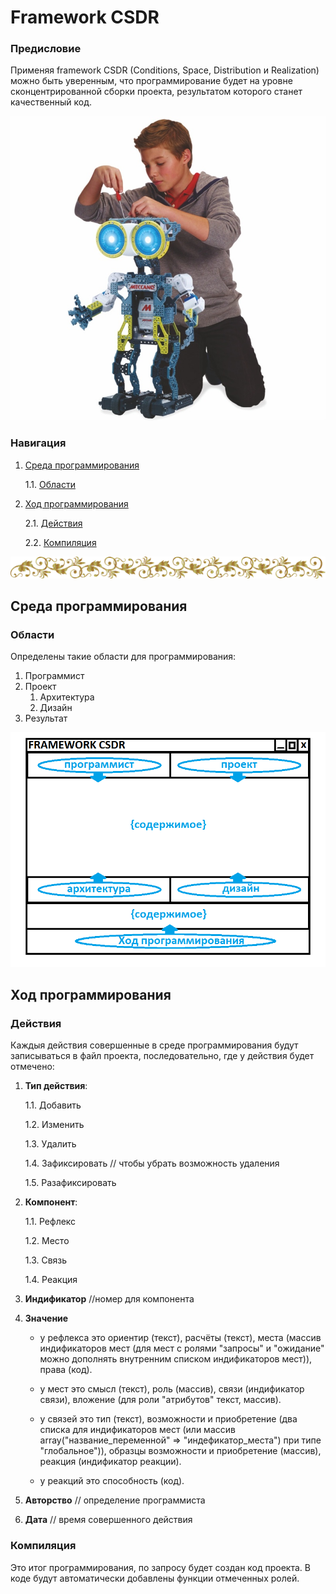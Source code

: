 # Framework CSDR

<h3>Предисловие</h3>

Применяя framework CSDR (Conditions, Space, Distribution и Realization) можно быть уверенным, что программирование будет на уровне сконцентрированной сборки проекта, результатом которого станет качественный код.

![](./Картинки/robot.jpg)


<h3>Навигация</h3>

1. <a href="#Среда-программирования">Среда программирования</a>

     1.1. <a href="#Области">Области</a>

2. <a href="#Ход-программирования">Ход программирования</a>
    
    2.1. <a href="#Действия">Действия</a>
    
    2.2. <a href="#Компиляция">Компиляция</a>
    
![---------------------](./Картинки/hr.png)

<h2>Среда программирования</h2>

<h3>Области</h3>

Определены такие области для программирования:
1. Программист
2. Проект
    1. Архитектура
    2. Дизайн
3. Результат

![](./Картинки/program/shablon1.png)

<h2>Ход программирования</h2>

<h3>Действия</h3>

Каждыя действия совершенные в среде программирования будут записываться в файл проекта, последовательно, где у действия будет отмечено:

1. **Тип действия**:

     1.1. Добавить
     
     1.2. Изменить
     
     1.3. Удалить
     
     1.4. Зафиксировать // чтобы убрать возможность удаления
     
     1.5. Разафиксировать
2. **Компонент**:

     1.1. Рефлекс
     
     1.2. Место
     
     1.3. Связь
     
     1.4. Реакция

3. **Индификатор** //номер для компонента

4. **Значение**

     - у рефлекса это ориентир (текст), расчёты (текст), места (массив индификаторов мест (для мест с ролями "запросы" и "ожидание" можно дополнять внутренним списком индификаторов мест)), права (код).
    
     - у мест это смысл (текст), роль (массив), связи (индификатор связи), вложение (для роли "атрибутов" текст, массив).
     
     - у связей это тип (текст), возможности и приобретение (два списка для индификаторов мест (или массив array("название_переменной" => "индефикатор_места") при типе "глобальное")), образцы возможности и приобретение (массив), реакция (индификатор реакции).
    
     - у реакций это способность (код).
     
5. **Авторство** // определение программиста
     
6. **Дата** // время совершенного действия

<h3>Компиляция</h3>

Это итог программирования, по запросу будет создан код проекта. В коде будут автоматически добавлены функции отмеченных ролей.
